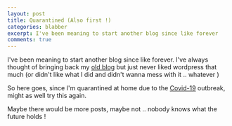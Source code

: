```yaml
---
layout: post
title: Quarantined (Also first !)
categories: blabber
excerpt: I've been meaning to start another blog since like forever
comments: true
---
```


I've been meaning to start another blog since like forever. I've always thought of bringing back my [old blog](http://jimmaru.wordpress.com) but just never liked wordpress that much (or didn't like what I did and didn't wanna mess with it .. whatever )

So here goes, since I'm quarantined at home due to the [Covid-19](https://en.wikipedia.org/wiki/Coronavirus_disease_2019) outbreak, might as well try this again.

Maybe there would be more posts, maybe not .. nobody knows what the future holds !
